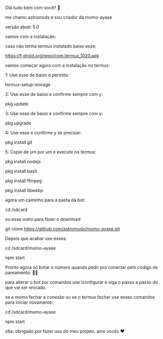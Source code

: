 Olá tudo bem com você? 🧸

me chamo astromods e sou criador da momo-ayase 

versão atual: 5.0

vamos com a instalação: 

caso não tenha termux instalado baixe esse:

https://f-droid.org/repo/com.termux_1020.apk

vamos começar agora com a instalação no termux:

1: Use esse de baixo e permita:

termux-setup-storage

2: Use esse de baixo e confirme sempre com y: 

pkg update

3: Use esse de baixo e confirme sempre com y:

pkg upgrade

4: Use esse e confirme y se precisar:

pkg install git

5: Copie de um por um e execute no termux: 

pkg install nodejs

pkg install bash

pkg install ffmpeg

pkg install libwebp

agora um caminho para a pasta da bot:

cd /sdcard

ou esse outro para fazer o download 

git clone https://github.com/astromodx/momo-ayase.git

Depois que acabar use esses: 

cd /sdcard/momo-ayase

npm start

Pronto agora só botar o número quando pedir pra conectar pelo código de pareamento: 😵‍💫

para alterar o bot por comandos use !configurar 
e siga o passo a passo do que vai ser enviado.

se a momo fechar a conexão ou se o termux fechar use esses comandos para iniciar novamente:

cd /sdcard/momo-ayase

npm start

obs: obrigado por fazer uso do meu projeto, amo vocês ❤️
